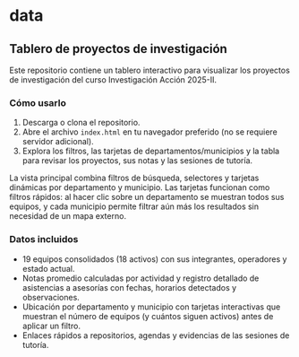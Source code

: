 # data

## Tablero de proyectos de investigación

Este repositorio contiene un tablero interactivo para visualizar los proyectos de investigación del curso Investigación Acción 2025-II.

### Cómo usarlo

1. Descarga o clona el repositorio.
2. Abre el archivo `index.html` en tu navegador preferido (no se requiere servidor adicional).
3. Explora los filtros, las tarjetas de departamentos/municipios y la tabla para revisar los proyectos, sus notas y las sesiones de tutoría.

La vista principal combina filtros de búsqueda, selectores y tarjetas dinámicas por departamento y municipio. Las tarjetas funcionan como filtros rápidos: al hacer clic sobre un departamento se muestran todos sus equipos, y cada municipio permite filtrar aún más los resultados sin necesidad de un mapa externo.

### Datos incluidos

- 19 equipos consolidados (18 activos) con sus integrantes, operadores y estado actual.
- Notas promedio calculadas por actividad y registro detallado de asistencias a asesorías con fechas, horarios detectados y observaciones.
- Ubicación por departamento y municipio con tarjetas interactivas que muestran el número de equipos (y cuántos siguen activos) antes de aplicar un filtro.
- Enlaces rápidos a repositorios, agendas y evidencias de las sesiones de tutoría.
